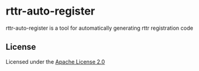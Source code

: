 # rttr-auto-register
rttr-auto-register is a tool for automatically generating rttr registration code

## License
Licensed under the [Apache License 2.0](LICENSE.txt)
